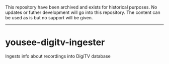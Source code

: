This repository have been archived and exists for historical purposes. 
No updates or futher development will go into this repository. The content can be used as is but no support will be given. 

---

yousee-digitv-ingester
======================

Ingests info about recordings into DigiTV database
